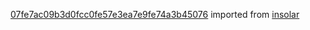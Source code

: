 [07fe7ac09b3d0fcc0fe57e3ea7e9fe74a3b45076](https://github.com/insolar/insolar/commit/07fe7ac09b3d0fcc0fe57e3ea7e9fe74a3b45076) imported from [insolar](https://github.com/insolar/insolar)

